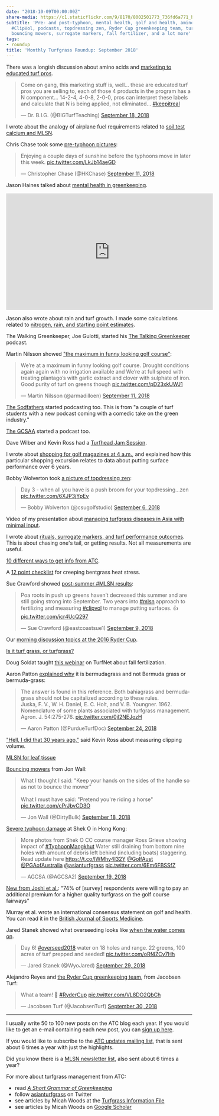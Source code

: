 ```yaml
---
date: "2018-10-09T00:00:00Z"
share-media: https://c1.staticflickr.com/9/8170/8002501773_736fd6a771_b_d.jpg
subtitle: 'Pre- and post-typhoon, mental health, golf and health, amino acids, #MLSN,
  #ClipVol, podcasts, topdressing zen, Ryder Cup greenkeeping team, turfgrass nomenclature,
  bouncing mowers, surrogate markers, fall fertilizer, and a lot more'
tags:
- roundup
title: 'Monthly Turfgrass Roundup: September 2018'
---
```


There was a longish discussion about amino acids and [marketing to educated turf pros](https://twitter.com/BIGTurfTeaching/status/1042134023353577477).

<blockquote class="twitter-tweet" data-conversation="none" data-lang="en"><p lang="en" dir="ltr">Come on gang, this marketing stuff is, well... these are educated turf pros you are selling to, each of those 4 products in the program has a N component... 14-2-4, 4-0-8, 2-0-0, pros can interpret these labels and calculate that N is being applied, not eliminated... <a href="https://twitter.com/hashtag/keepitreal?src=hash&amp;ref_src=twsrc%5Etfw">#keepitreal</a></p>&mdash; Dr. B.I.G. (@BIGTurfTeaching) <a href="https://twitter.com/BIGTurfTeaching/status/1042134023353577477?ref_src=twsrc%5Etfw">September 18, 2018</a></blockquote>
<script async src="https://platform.twitter.com/widgets.js" charset="utf-8"></script>

I wrote about the analogy of airplane fuel requirements related to [soil test calcium and MLSN](https://www.asianturfgrass.com/2018-09-07-airplane-fuel-requirements-calcium-mlsn/).

Chris Chase took some [pre-typhoon pictures](https://twitter.com/HKChase/status/1039480943134691328):

<blockquote class="twitter-tweet" data-lang="en"><p lang="en" dir="ltr">Enjoying a couple days of sunshine before the typhoons move in later this week. <a href="https://t.co/LkJb14aeGD">pic.twitter.com/LkJb14aeGD</a></p>&mdash; Christopher Chase (@HKChase) <a href="https://twitter.com/HKChase/status/1039480943134691328?ref_src=twsrc%5Etfw">September 11, 2018</a></blockquote>
<script async src="https://platform.twitter.com/widgets.js" charset="utf-8"></script>

Jason Haines talked about [mental health in greenkeeping](https://youtu.be/qylXG7HWwj8).

<iframe width="560" height="315" src="https://www.youtube.com/embed/qylXG7HWwj8?rel=0" frameborder="0" allow="autoplay; encrypted-media" allowfullscreen></iframe>

Jason also wrote about rain and turf growth. I made some calculations related to [nitrogen, rain, and starting point estimates](https://www.asianturfgrass.com/2018-09-12-nitrogen-rain-starting-point-estimates/).

The Walking Greenkeeper, Joe Gulotti, started his [The Talking Greenkeeper](https://twitter.com/hardg43/status/1040693377426227202) podcast.

Martin Nilsson showed ["the maximum in funny looking golf course"](https://twitter.com/armadilloen/status/1039401122979557377):

<blockquote class="twitter-tweet" data-lang="en"><p lang="en" dir="ltr">We’re at a maximum in funny looking golf course. Drought conditions again again with no irrigation available and We’re at full speed with treating plantago’s with garlic extract and clover with sulphate of iron. Good purity of turf on greens though <a href="https://t.co/pD23xkUWJ1">pic.twitter.com/pD23xkUWJ1</a></p>&mdash; Martin Nilsson (@armadilloen) <a href="https://twitter.com/armadilloen/status/1039401122979557377?ref_src=twsrc%5Etfw">September 11, 2018</a></blockquote>
<script async src="https://platform.twitter.com/widgets.js" charset="utf-8"></script>

[The Sodfathers](https://soundcloud.com/user-376549797) started podcasting too. This is from "a couple of turf students with a new podcast coming with a comedic take on the green industry." 

[The GCSAA](https://www.gcsaa.orglisten-to-the-gcsaa-podcast) started a podcast too.

Dave Wilber and Kevin Ross had a [Turfhead Jam Session](https://www.turfnet.com/blogs/entry/1797-turfhead-jam-session-with-kevin-ross-session-number-1/).

I wrote about [shopping for golf magazines at 4 a.m.](https://www.asianturfgrass.com/2018-09-14-shopping-magazines-4am-7-11/), and explained how this particular shopping excursion relates to data about putting surface performance over 6 years.

Bobby Wolverton took [a picture of topdressing zen](https://twitter.com/csugolfstudio/status/1037658790546612225):

<blockquote class="twitter-tweet" data-lang="en"><p lang="en" dir="ltr">Day 3 - when all you have is a push broom for your topdressing...zen <a href="https://t.co/6XJP3jYpEy">pic.twitter.com/6XJP3jYpEy</a></p>&mdash; Bobby Wolverton (@csugolfstudio) <a href="https://twitter.com/csugolfstudio/status/1037658790546612225?ref_src=twsrc%5Etfw">September 6, 2018</a></blockquote>
<script async src="https://platform.twitter.com/widgets.js" charset="utf-8"></script>

Video of my presentation about [managing turfgrass diseases in Asia with minimal input](https://www.asianturfgrass.com/2018-09-15-recording-of-my-presentation-about-turf-diseases-in-asia/).

I wrote about [rituals, surrogate markers, and turf performance outcomes](https://www.asianturfgrass.com/2018-09-16-rituals-rather-than-turf-performance-outcomes/). This is about chasing one's tail, or getting results. Not all measurements are useful.

[10 different ways to get info from ATC](https://www.asianturfgrass.com/2018-09-16-whats-the-best-way-to-keep-up/).

A [12 point checklist](https://www.asianturfgrass.com/2018-09-23-catching-up-on-reading-heat-stress/) for creeping bentgrass heat stress.

Sue Crawford showed [post-summer #MLSN results](https://twitter.com/eastcoastsue1/status/1038852343360565248):

<blockquote class="twitter-tweet" data-lang="en"><p lang="en" dir="ltr">Poa roots in push up greens haven’t decreased this summer and are still going strong into September. Two years into <a href="https://twitter.com/hashtag/mlsn?src=hash&amp;ref_src=twsrc%5Etfw">#mlsn</a> approach to fertilizing and measuring <a href="https://twitter.com/hashtag/clipvol?src=hash&amp;ref_src=twsrc%5Etfw">#clipvol</a> to manage putting surfaces. 👍 <a href="https://t.co/icr4UcQ297">pic.twitter.com/icr4UcQ297</a></p>&mdash; Sue Crawford (@eastcoastsue1) <a href="https://twitter.com/eastcoastsue1/status/1038852343360565248?ref_src=twsrc%5Etfw">September 9, 2018</a></blockquote>
<script async src="https://platform.twitter.com/widgets.js" charset="utf-8"></script>

Our [morning discussion topics at the 2016 Ryder Cup](https://www.asianturfgrass.com/2018-09-27-what-we-talked-about/).

[Is it turf grass, or turfgrass?](https://www.asianturfgrass.com/2018-09-28-turf-grass-or-turfgrass/)

Doug Soldat taught [this webinar](https://www.turfnet.com/webinar_archives.html/fall-winter-prep-part-i-fundamentals-of-fall-fertilization-r187/) on TurfNet about fall fertilization.

Aaron Patton [explained why](https://twitter.com/PurdueTurfDoc/status/1044257398167425025) it is bermudagrass and not Bermuda grass or bermuda-grass:

<blockquote class="twitter-tweet" data-conversation="none" data-lang="en"><p lang="en" dir="ltr">The answer is found in this reference. Both bahiagrass and bermudagrass should not be capitalized according to these rules.<br>Juska, F. V., W. H. Daniel, E. C. Holt, and V. B. Youngner. 1962. Nomenclature of some plants associated with turfgrass management. Agron. J. 54:275-276. <a href="https://t.co/0jl2NEJozH">pic.twitter.com/0jl2NEJozH</a></p>&mdash; Aaron Patton (@PurdueTurfDoc) <a href="https://twitter.com/PurdueTurfDoc/status/1044257398167425025?ref_src=twsrc%5Etfw">September 24, 2018</a></blockquote>
<script async src="https://platform.twitter.com/widgets.js" charset="utf-8"></script>

["Hell, I did that 30 years ago,"](https://www.asianturfgrass.com/2018-09-29-did-that-30-years-ago/) said Kevin Ross about measuring clipping volume.

[MLSN for leaf tissue](https://www.asianturfgrass.com/2018-09-30-mlsn-for-leaf-tissue/)

[Bouncing mowers](https://twitter.com/DirtyBulk/status/1041981901722939392) from Jon Wall:

<blockquote class="twitter-tweet" data-lang="en"><p lang="en" dir="ltr">What I thought I said:   &quot;Keep your hands on the sides of the handle so as not to bounce the mower&quot;<br><br>What I must have said:  &quot;Pretend you&#39;re riding a horse&quot; <a href="https://t.co/cPrJbvCD3O">pic.twitter.com/cPrJbvCD3O</a></p>&mdash; Jon Wall (@DirtyBulk) <a href="https://twitter.com/DirtyBulk/status/1041981901722939392?ref_src=twsrc%5Etfw">September 18, 2018</a></blockquote>
<script async src="https://platform.twitter.com/widgets.js" charset="utf-8"></script>

[Severe typhoon damage](https://twitter.com/AGCSA2/status/1042561660047679488) at Shek O in Hong Kong:

<blockquote class="twitter-tweet" data-lang="en"><p lang="en" dir="ltr">More photos from Shek O CC course manager Ross Grieve showing impact of <a href="https://twitter.com/hashtag/TyphoonMangkhut?src=hash&amp;ref_src=twsrc%5Etfw">#TyphoonMangkhut</a> Water still draining from bottom nine holes with amount of debris left behind (including boats) staggering. Read update here <a href="https://t.co/lWMhy4I32Y">https://t.co/lWMhy4I32Y</a> <a href="https://twitter.com/GolfAust?ref_src=twsrc%5Etfw">@GolfAust</a> <a href="https://twitter.com/PGAofAustralia?ref_src=twsrc%5Etfw">@PGAofAustralia</a> <a href="https://twitter.com/asianturfgrass?ref_src=twsrc%5Etfw">@asianturfgrass</a> <a href="https://t.co/6Em6FBSSfZ">pic.twitter.com/6Em6FBSSfZ</a></p>&mdash; AGCSA (@AGCSA2) <a href="https://twitter.com/AGCSA2/status/1042561660047679488?ref_src=twsrc%5Etfw">September 19, 2018</a></blockquote>
<script async src="https://platform.twitter.com/widgets.js" charset="utf-8"></script>

[New from Joshi et al.](https://doi.org/10.1016/j.jclepro.2018.09.125): "74% of [survey] respondents were willing to pay an additional premium for a higher quality turfgrass on the golf course fairways"

Murray et al. wrote an international consensus statement on golf and health. You can read it in the [British Journal of Sports Medicine](https://bjsm.bmj.com/content/early/2018/08/20/bjsports-2018-099509).

Jared Stanek showed what overseeding looks like [when the water comes on](https://twitter.com/WyoJared/status/1046066674464694272).

<blockquote class="twitter-tweet" data-lang="en"><p lang="en" dir="ltr">Day 6! <a href="https://twitter.com/hashtag/overseed2018?src=hash&amp;ref_src=twsrc%5Etfw">#overseed2018</a> water on 18 holes and range. 22 greens, 100 acres of turf prepped and seeded! <a href="https://t.co/oRf4ZCy7Hh">pic.twitter.com/oRf4ZCy7Hh</a></p>&mdash; Jared Stanek (@WyoJared) <a href="https://twitter.com/WyoJared/status/1046066674464694272?ref_src=twsrc%5Etfw">September 29, 2018</a></blockquote>
<script async src="https://platform.twitter.com/widgets.js" charset="utf-8"></script>

Alejandro Reyes and [the Ryder Cup greenkeeping team](https://twitter.com/JacobsenTurf/status/1046327326529794049), from Jacobsen Turf:

<blockquote class="twitter-tweet" data-lang="en"><p lang="en" dir="ltr">What a team! 👏 <a href="https://twitter.com/hashtag/RyderCup?src=hash&amp;ref_src=twsrc%5Etfw">#RyderCup</a> <a href="https://t.co/VL8DO2QbCh">pic.twitter.com/VL8DO2QbCh</a></p>&mdash; Jacobsen Turf (@JacobsenTurf) <a href="https://twitter.com/JacobsenTurf/status/1046327326529794049?ref_src=twsrc%5Etfw">September 30, 2018</a></blockquote>
<script async src="https://platform.twitter.com/widgets.js" charset="utf-8"></script>

---

I usually write 50 to 100 new posts on the ATC blog each year. If you would like to get an e-mail containing each new post, you can [sign up here](http://www.subscribepage.com/atc_blog_email).

If you would like to subscribe to the [ATC updates mailing list](http://www.subscribepage.com/atcupdate), that is sent about 6 times a year with just the highlights.

Did you know there is a [MLSN newsletter list](http://www.subscribepage.com/mlsn), also sent about 6 times a year?

For more about turfgrass management from ATC:

* read [*A Short Grammar of Greenkeeping*](https://leanpub.com/short_grammar_of_greenkeeping)
* follow [asianturfgrass](https://twitter.com/asianturfgrass) on Twitter
* see articles by Micah Woods at the [Turfgrass Information File](http://tic.lib.msu.edu/tgif/flink?name=Woods,%20Micah)
* see articles by Micah Woods on [Google Scholar](https://scholar.google.com/citations?user=JAlxOXEAAAAJ&hl=en)
